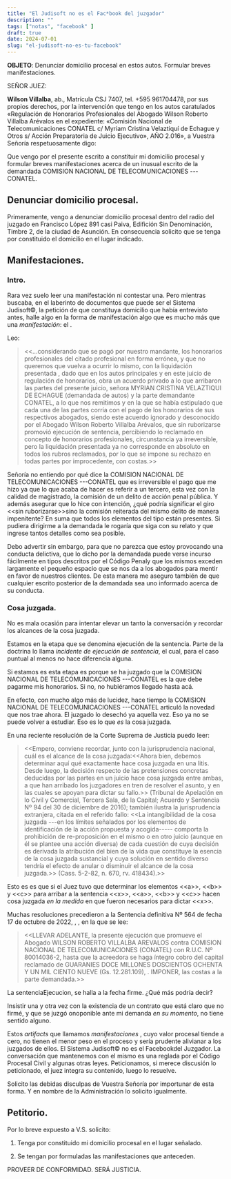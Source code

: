 ```yaml
---
title: "El Judisoft no es el Fac*book del juzgador"
description: ""
tags: ["notas", "facebook" ]
draft: true
date: 2024-07-01
slug: "el-judisoft-no-es-tu-facebook"
---
```



**OBJETO**: Denunciar domicilio procesal en estos autos. Formular breves
manifestaciones.

SEÑOR JUEZ:

**Wilson Villalba**, ab., Matrícula CSJ 7407, tel. +595 961704478, por
sus propios derechos, por la intervención que tengo en los autos
caratulados «Regulación de Honorarios Profesionales del Abogado Wilson
Roberto Villalba Arévalos en el expediente: «Comisión Nacional de
Telecomunicaciones CONATEL c/ Myriam Cristina Velaztiquí de Echague y
Otros s/ Acción Preparatoria de Juicio Ejecutivo», AÑO 2.016», a Vuestra
Señoría respetuosamente digo:

Que vengo por el presente escrito a constituir mi domicilio procesal y
formular breves manifestaciones acerca de un inusual escrito de la
demandada COMISION NACIONAL DE TELECOMUNICACIONES ---CONATEL.

## Denunciar domicilio procesal.

Primeramente, vengo a denunciar domicilio procesal dentro del radio del
juzgado en Francisco López 891 casi Paiva, Edifición Sin Denominación,
Timbre 2, de la ciudad de Asunción. En consecuencia solicito que se
tenga por constituido el domicilio en el lugar indicado.

## Manifestaciones.

### Intro.

Rara vez suelo leer una manifestación ni contestar una. Pero mientras
buscaba, en el laberinto de documentos que puede ser el Sistema
Judisoft©, la petición de que constituya domicilio que había entrevisto
antes, halle algo en la forma de manifestación algo que es mucho más que
una *manifestación*: el .

Leo:

> \<\<\...considerando que se pagó por nuestro mandante, los honorarios
> profesionales del citado profesional en forma errónea, y que no
> queremos que vuelva a ocurrir lo mismo, con la liquidación presentada
> , dado que en los autos principales y en este juicio de regulación de
> honorarios, obra un acuerdo privado a lo que arribaron las partes del
> presente juicio, señora MYRIAN CRISTINA VELAZTIQUI DE ECHAGUE
> (demandada de autos) y la parte demandante CONATEL, a lo que nos
> remitimos y en la que se había estipulado que cada una de las partes
> corría con el pago de los honorarios de sus respectivos abogados,
> siendo este acuerdo ignorado y desconocido por el Abogado Wilson
> Roberto Villalba Arévalos, que sin ruborizarse promovió ejecución de
> sentencia, percibiendo lo reclamado en concepto de honorarios
> profesionales, circunstancia ya irreversible, pero la liquidación
> presentada ya no corresponde en absoluto en todos los rubros
> reclamados, por lo que se impone su rechazo en todas partes por
> improcedente, con costas.\>\>

Señoría no entiendo por qué dice la COMISION NACIONAL DE
TELECOMUNICACIONES ---CONATEL que es irreversible el pago que me hizo ya
que lo que acaba de hacer es referir a un tercero, esta vez con la
calidad de magistrado, la comisión de un delito de acción penal pública.
Y además asegurar que lo hice con intención, ¿qué podría significar el
giro \<\<sin ruborizarse\>\>sino la comisión reiterada del mismo delito
de manera impenitente? En suma que todos los elementos del tipo están
presentes. Si pudiera dirigirme a la demandada le rogaría que siga con
su relato y que ingrese tantos detalles como sea posible.

Debo advertir sin embargo, para que no parezca que estoy provocando una
conducta delictiva, que lo dicho por la demandada puede verse incurso
fácilmente en tipos descritos por el Código Penaly que los mismos
exceden largamente el pequeño espacio que se nos da a los abogados para
mentir en favor de nuestros clientes. De esta manera me aseguro también
de que cualquier escrito posterior de la demandada sea uno informado
acerca de su conducta.

### Cosa juzgada.

No es mala ocasión para intentar elevar un tanto la conversación y
recordar los alcances de la cosa juzgada.

Estamos en la etapa que se denomina ejecución de la sentencia. Parte de
la doctrina lo llama *incidente de ejecución de sentencia*, el cual,
para el caso puntual al menos no hace diferencia alguna.

Si estamos es esta etapa es porque se ha juzgado que la COMISION
NACIONAL DE TELECOMUNICACIONES ---CONATEL es la que debe pagarme mis
honorarios. Si no, no hubiéramos llegado hasta acá.

En efecto, con mucho algo más de lucidez, hace tiempo la COMISION
NACIONAL DE TELECOMUNICACIONES ---CONATEL articuló la novedad que nos
trae ahora. El juzgado lo desechó ya aquella vez. Eso ya no se puede
volver a estudiar. Eso es lo que *es* la cosa juzgada.

En una reciente resolución de la Corte Suprema de Justicia puedo leer:

> \<\<Empero, conviene recordar, junto con la jurisprudencia nacional,
> cuál es el alcance de la cosa juzgada:\<\<Ahora bien, debemos
> determinar aquí qué exactamente hace cosa juzgada en una litis. Desde
> luego, la decisión respecto de las pretensiones concretas deducidas
> por las partes en un juicio hace cosa juzgada entre ambas, a que han
> arribado los juzgadores en tren de resolver el asunto, y en las cuales
> se apoyan para dictar su fallo.\>\> (Tribunal de Apelación en lo Civil
> y Comercial, Tercera Sala, de la Capital; Acuerdo y Sentencia Nº 94
> del 30 de diciembre de 2016); también ilustra la jurisprudencia
> extranjera, citada en el referido fallo: \<\<La intangibilidad de la
> cosa juzgada ---en los límites señalados por los elementos de
> identificación de la acción propuesta y acogida----- comporta la
> prohibición de re-proposición en el mismo o en otro juicio (aunque en
> él se plantee una acción diversa) de cada cuestión de cuya decisión es
> derivada la atribución del bien de la vida que constituye la esencia
> de la cosa juzgada sustancial y cuya solución en sentido diverso
> tendría el efecto de anular o disminuir el alcance de la cosa
> juzgada.\>\> (Cass. 5-2-82, n. 670, rv. 418434).\>\>

Esto es es que si el Juez tuvo que determinar los elementos \<\<a\>\>,
\<\<b\>\> y \<\<c\>\> para arribar a la sentencia \<\<x\>\>, \<\<a\>\>,
\<\<b\>\> y \<\<c\>\> hacen cosa juzgada *en la medida* en que fueron
necesarios para dictar \<\<x\>\>.

Muchas resoluciones precedieron a la Sentencia definitiva Nº 564 de
fecha 17 de octubre de 2022, , , en la que se lee:

> \<\<LLEVAR ADELANTE, la presente ejecución que promueve el Abogado
> WILSON ROBERTO VILLALBA AREVALOS contra COMISION NACIONAL DE
> TELECOMUNICACIONES (CONATEL) con R.U.C. Nº 80014036-2, hasta que la
> acreedora se haga íntegro cobro del capital reclamado de GUARANIES
> DOCE MILLONES DOSCIENTOS OCHENTA Y UN MIL CIENTO NUEVE (Gs.
> 12.281.109), . IMPONER, las costas a la parte demandada.\>\>

La sentenciaEjecucion, se halla a la fecha firme. ¿Qué más podría decir?

Insistir una y otra vez con la existencia de un contrato que está claro
que no firmé, y que se juzgó onoponible ante mi demanda *en su momento*,
no tiene sentido alguno.

Estos *artifacts* que llamamos *manifestaciones* , cuyo valor procesal
tiende a cero, no tienen el menor peso en el proceso y sería prudente
alivianar a los juzgados de ellos. El Sistema Judisoft© no es el
Facebookdel Juzgador. La conversación que mantenemos con el mismo es una
reglada por el Código Procesal Civil y algunas otras leyes.
Peticionamos, si merece discusión lo peticionado, el juez integra su
contenido, luego lo resuelve.

Solicito las debidas disculpas de Vuestra Señoría por importunar de esta
forma. Y en nombre de la Administración lo solicito igualmente.

## Petitorio.

Por lo breve expuesto a V.S. solicito:

1.  Tenga por constituido mi domicilio procesal en el lugar señalado.

2.  Se tengan por formuladas las manifestaciones que anteceden.

PROVEER DE CONFORMIDAD. SERÁ JUSTICIA.
